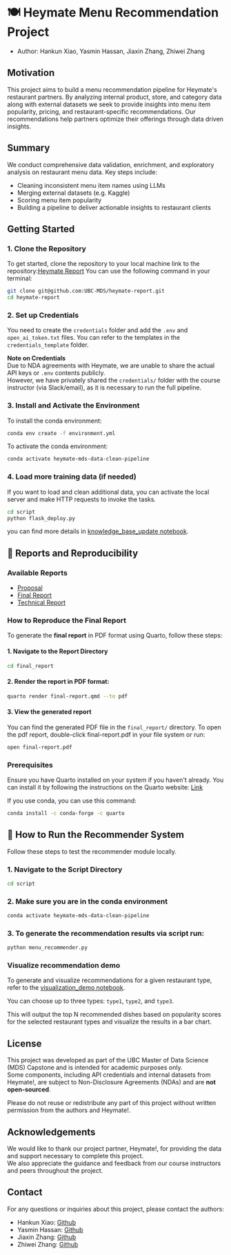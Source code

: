 # 🍽️ Heymate Menu Recommendation Project

  - Author: Hankun Xiao, Yasmin Hassan, Jiaxin Zhang, Zhiwei Zhang

## Motivation
This project aims to build a menu recommendation pipeline for Heymate's restaurant partners. By analyzing internal product, store, and category data along with external datasets we seek to provide insights into menu item popularity, pricing, and restaurant-specific recommendations. Our recommendations help partners optimize their offerings through data driven insights.

## Summary
We conduct comprehensive data validation, enrichment, and exploratory analysis on restaurant menu data. Key steps include:

- Cleaning inconsistent menu item names using LLMs  
- Merging external datasets (e.g. Kaggle)  
- Scoring menu item popularity  
- Building a pipeline to deliver actionable insights to restaurant clients  


## Getting Started

### 1. Clone the Repository
To get started, clone the repository to your local machine
link to the repository:[Heymate Report](https://github.com/UBC-MDS/heymate-report)
You can use the following command in your terminal:
```bash
git clone git@github.com:UBC-MDS/heymate-report.git
cd heymate-report
```

### 2. Set up Credentials
You need to create the `credentials` folder and add the `.env` and `open_ai_token.txt` files.
You can refer to the templates in the `credentials_template` folder.

 **Note on Credentials**  
Due to NDA agreements with Heymate, we are unable to share the actual API keys or `.env` contents publicly.  
However, we have privately shared the `credentials/` folder with the course instructor (via Slack/email), as it is necessary to run the full pipeline.


### 3. Install and Activate the Environment
To install the conda environment:
```bash
conda env create -f environment.yml
```
To activate the conda environment:
```bash
conda activate heymate-mds-data-clean-pipeline
```
### 4. Load more training data (if needed)
If you want to load and clean additional data, you can activate the local server and make HTTP requests to invoke the tasks.
```bash
cd script
python flask_deploy.py
```
you can find more details in [knowledge_base_update notebook](https://github.com/UBC-MDS/heymate-report/blob/main/script/knowledge_base_update.ipynb).


## 📝 Reports and Reproducibility

### Available Reports
- [Proposal](https://github.com/UBC-MDS/heymate-report/blob/main/proposal_report/proposal-report.pdf)
- [Final Report](https://github.com/UBC-MDS/heymate-report/blob/main/final_report/final-report.pdf)
- [Technical Report](https://github.com/UBC-MDS/heymate-report/blob/main/technical_report/technical-report.pdf)


### How to Reproduce the Final Report

To generate the **final report** in PDF format using Quarto, follow these steps:

#### 1. Navigate to the Report Directory
```bash
cd final_report
```

#### 2. Render the report in PDF format:
```bash 
quarto render final-report.qmd --to pdf
``` 
#### 3. View the generated report
You can find the generated PDF file in the `final_report/` directory.
To open the pdf report, double-click final-report.pdf in your file system or run:
```bash
open final-report.pdf
```
### Prerequisites
Ensure you have Quarto installed on your system if you haven't already. You can install it by following the instructions on the Quarto website:
[Link](https://quarto.org/docs/get-started/)

If you use conda, you can use this command:
```bash
conda install -c conda-forge -c quarto
```

## 🚀 How to Run the Recommender System
Follow these steps to test the recommender module locally.
### 1. Navigate to the Script Directory
```bash
cd script
```   
### 2. Make sure you are in the conda environment
```bash
conda activate heymate-mds-data-clean-pipeline
```
### 3. To generate the recommendation results via script run:
```bash
python menu_recommender.py
```

### Visualize recommendation demo

To generate and visualize recommendations for a given restaurant type, refer to the [visualization_demo notebook](https://github.com/UBC-MDS/heymate-report/blob/main/script/visualization_demo.ipynb).

You can choose up to three types: `type1`, `type2`, and `type3`.

This will output the top N recommended dishes based on popularity scores for the selected restaurant types and visualize the results in a bar chart.

## License

This project was developed as part of the UBC Master of Data Science (MDS) Capstone and is intended for academic purposes only.  
Some components, including API credentials and internal datasets from Heymate!, are subject to Non-Disclosure Agreements (NDAs) and are **not open-sourced**.

Please do not reuse or redistribute any part of this project without written permission from the authors and Heymate!.

## Acknowledgements
We would like to thank our project partner, Heymate!, for providing the data and support necessary to complete this project.  
We also appreciate the guidance and feedback from our course instructors and peers throughout the project. 

## Contact
For any questions or inquiries about this project, please contact the authors:
- Hankun Xiao: [Github](https://github.com/hankunxiao)
- Yasmin Hassan: [Github](https://github.com/yasmin2424)
- Jiaxin Zhang: [Github](https://github.com/jessiezhang24)
- Zhiwei Zhang: [Github](https://github.com/gracez-20)






